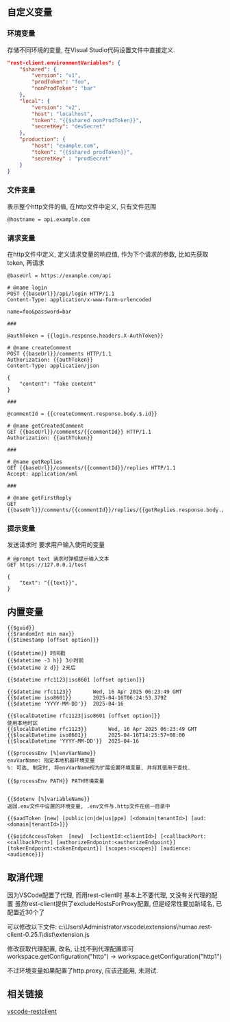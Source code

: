 

## 自定义变量
### 环境变量
存储不同环境的变量, 在Visual Studio代码设置文件中直接定义.
```json
"rest-client.environmentVariables": {
    "$shared": {
        "version": "v1",
        "prodToken": "foo",
        "nonProdToken": "bar"
    },
    "local": {
        "version": "v2",
        "host": "localhost",
        "token": "{{$shared nonProdToken}}",
        "secretKey": "devSecret"
    },
    "production": {
        "host": "example.com",
        "token": "{{$shared prodToken}}",
        "secretKey" : "prodSecret"
    }
}
```
### 文件变量
表示整个http文件的值, 在http文件中定义, 只有文件范围

`@hostname = api.example.com`
### 请求变量
在http文件中定义, 定义请求变量的响应值, 作为下个请求的参数, 比如先获取token, 再请求
```http
@baseUrl = https://example.com/api

# @name login
POST {{baseUrl}}/api/login HTTP/1.1
Content-Type: application/x-www-form-urlencoded

name=foo&password=bar

###

@authToken = {{login.response.headers.X-AuthToken}}

# @name createComment
POST {{baseUrl}}/comments HTTP/1.1
Authorization: {{authToken}}
Content-Type: application/json

{
    "content": "fake content"
}

###

@commentId = {{createComment.response.body.$.id}}

# @name getCreatedComment
GET {{baseUrl}}/comments/{{commentId}} HTTP/1.1
Authorization: {{authToken}}

###

# @name getReplies
GET {{baseUrl}}/comments/{{commentId}}/replies HTTP/1.1
Accept: application/xml

###

# @name getFirstReply
GET {{baseUrl}}/comments/{{commentId}}/replies/{{getReplies.response.body.//reply[1]/@id}}
```

### 提示变量
发送请求时 要求用户输入使用的变量
```
# @prompt text 请求时弹框提示输入文本
GET https://127.0.0.1/test

{
    "text": "{{text}}",
}
```

## 内置变量
```
{{$guid}}
{{$randomInt min max}}
{{$timestamp [offset option]}}

{{$datetime}} 时间戳
{{$datetime -3 h}} 3小时前
{{$datetime 2 d}} 2天后

{{$datetime rfc1123|iso8601 [offset option]}}

{{$datetime rfc1123}}       Wed, 16 Apr 2025 06:23:49 GMT
{{$datetime iso8601}}       2025-04-16T06:24:53.379Z
{{$datetime 'YYYY-MM-DD'}}  2025-04-16

{{$localDatetime rfc1123|iso8601 [offset option]}}
使用本地时区
{{$localDatetime rfc1123}}       Wed, 16 Apr 2025 06:23:49 GMT
{{$localDatetime iso8601}}       2025-04-16T14:25:57+08:00
{{$localDatetime 'YYYY-MM-DD'}}  2025-04-16

{{$processEnv [%]envVarName}}
envVarName: 指定本地机器环境变量
%: 可选, 制定时, 将envVarName视为扩展设置环境变量, 并将其值用于查找.

{{$processEnv PATH}} PATH环境变量


{{$dotenv [%]variableName}}
返回.env文件中设置的环境变量, .env文件与.http文件在统一目录中

{{$aadToken [new] [public|cn|de|us|ppe] [<domain|tenantId>] [aud:<domain|tenantId>]}}

{{$oidcAccessToken  [new]  [<clientId:<clientId>] [<callbackPort:<callbackPort>] [authorizeEndpoint:<authorizeEndpoint}] [tokenEndpoint:<tokenEndpoint}] [scopes:<scopes}] [audience:<audience}]}
```

## 取消代理
因为VSCode配置了代理, 而用rest-client时 基本上不要代理, 又没有关代理的配置
虽然rest-client提供了excludeHostsForProxy配置, 但是经常性要加新域名, 已配置近30个了

可以修改以下文件:
c:\Users\Administrator\.vscode\extensions\humao.rest-client-0.25.1\dist\extension.js

修改获取代理配置, 改名, 让找不到代理配置即可
workspace.getConfiguration("http") -> workspace.getConfiguration("http1")

不过环境变量如果配置了http.proxy, 应该还能用, 未测试.
    
## 相关链接
[vscode-restclient](https://github.com/Huachao/vscode-restclient)
    
    